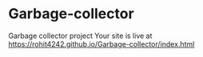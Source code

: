 # Garbage-collector
Garbage collector project
Your site is live at https://rohit4242.github.io/Garbage-collector/index.html
